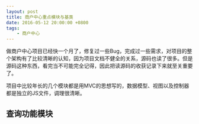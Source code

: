 ```yaml
---
layout: post
title: 商户中心重点模块与基类
date: 2016-05-12 20:00:00 +0800
tags: 
    - 商户中心
---
```


做商户中心项目已经快一个月了，修复过一些Bug，完成过一些需求，对项目的整个架构有了比较清晰的认知，因为项目文档不健全的关系，源码也读了很多。但是源码这种东西，看完当不可能完全记得，因此把读源码的收获记录下来就至关重要了。

项目中比较年长的几个模块都是用MVC的思想写的，数据模型、视图以及控制器都是独立的JS文件，调理很清晰。

## 查询功能模块

